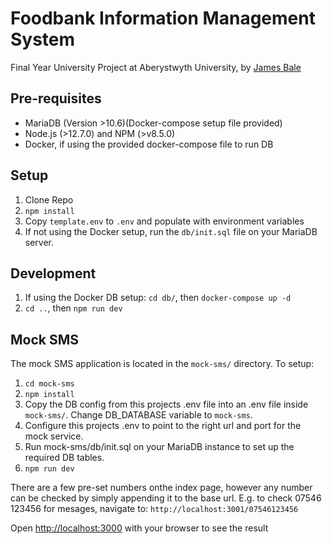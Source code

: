 # Foodbank Information Management System
Final Year University Project at Aberystwyth University, by [James Bale](https://www.jamesbale.dev)

## Pre-requisites
- MariaDB (Version >10.6)(Docker-compose setup file provided)
- Node.js (>12.7.0) and NPM (>v8.5.0)
- Docker, if using the provided docker-compose file to run DB

## Setup
1. Clone Repo
2. `npm install`
3. Copy `template.env` to `.env` and populate with environment variables
4. If not using the Docker setup, run the `db/init.sql` file on your MariaDB server.

## Development

1. If using the Docker DB setup: `cd db/`, then `docker-compose up -d`
2. `cd ..`, then `npm run dev`

## Mock SMS
The mock SMS application is located in the `mock-sms/` directory. To setup:
1. `cd mock-sms`
2. `npm install`
3. Copy the DB config from this projects .env file into an .env file inside `mock-sms/`. Change DB_DATABASE variable to `mock-sms`.
4. Configure this projects .env to point to the right url and port for the mock service.
5. Run mock-sms/db/init.sql on your MariaDB instance to set up the required DB tables.
6. `npm run dev`

There are a few pre-set numbers onthe index page, however any number can be checked by simply appending it to the base url. E.g. to check 07546 123456 for mesages, navigate to: `http://localhost:3001/07546123456`

Open [http://localhost:3000](http://localhost:3000) with your browser to see the result
